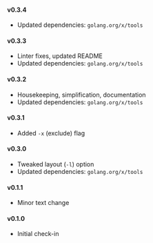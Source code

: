 #### v0.3.4
* Updated dependencies: ```golang.org/x/tools```

#### v0.3.3
* Linter fixes, updated README
* Updated dependencies: ```golang.org/x/tools```

#### v0.3.2
* Housekeeping, simplification, documentation
* Updated dependencies: ```golang.org/x/tools```

#### v0.3.1
* Added ```-x``` (exclude) flag
    
#### v0.3.0
* Tweaked layout (```-l```) option
* Updated dependencies: ```golang.org/x/tools```

#### v0.1.1
* Minor text change

#### v0.1.0
* Initial check-in
